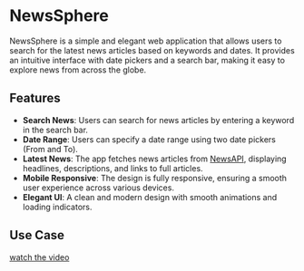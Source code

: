 # NewsSphere

NewsSphere is a simple and elegant web application that allows users to search for the latest news articles based on keywords and dates. It provides an intuitive interface with date pickers and a search bar, making it easy to explore news from across the globe.

## Features

- **Search News**: Users can search for news articles by entering a keyword in the search bar.
- **Date Range**: Users can specify a date range using two date pickers (From and To).
- **Latest News**: The app fetches news articles from [NewsAPI](https://newsapi.org/), displaying headlines, descriptions, and links to full articles.
- **Mobile Responsive**: The design is fully responsive, ensuring a smooth user experience across various devices.
- **Elegant UI**: A clean and modern design with smooth animations and loading indicators.

## Use Case
[watch the video](https://github.com/xOAviOx/NewsSphere/blob/main/Screen%20Recording%202025-01-22%20232142.mp4)
